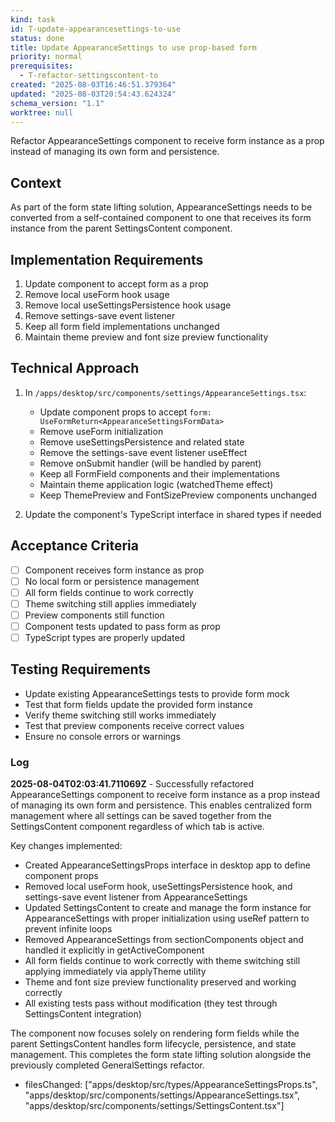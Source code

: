 ```yaml
---
kind: task
id: T-update-appearancesettings-to-use
status: done
title: Update AppearanceSettings to use prop-based form
priority: normal
prerequisites:
  - T-refactor-settingscontent-to
created: "2025-08-03T16:46:51.379364"
updated: "2025-08-03T20:54:43.624324"
schema_version: "1.1"
worktree: null
---
```


Refactor AppearanceSettings component to receive form instance as a prop instead of managing its own form and persistence.

## Context

As part of the form state lifting solution, AppearanceSettings needs to be converted from a self-contained component to one that receives its form instance from the parent SettingsContent component.

## Implementation Requirements

1. Update component to accept form as a prop
2. Remove local useForm hook usage
3. Remove local useSettingsPersistence hook usage
4. Remove settings-save event listener
5. Keep all form field implementations unchanged
6. Maintain theme preview and font size preview functionality

## Technical Approach

1. In `/apps/desktop/src/components/settings/AppearanceSettings.tsx`:
   - Update component props to accept `form: UseFormReturn<AppearanceSettingsFormData>`
   - Remove useForm initialization
   - Remove useSettingsPersistence and related state
   - Remove the settings-save event listener useEffect
   - Remove onSubmit handler (will be handled by parent)
   - Keep all FormField components and their implementations
   - Maintain theme application logic (watchedTheme effect)
   - Keep ThemePreview and FontSizePreview components unchanged

2. Update the component's TypeScript interface in shared types if needed

## Acceptance Criteria

- [ ] Component receives form instance as prop
- [ ] No local form or persistence management
- [ ] All form fields continue to work correctly
- [ ] Theme switching still applies immediately
- [ ] Preview components still function
- [ ] Component tests updated to pass form as prop
- [ ] TypeScript types are properly updated

## Testing Requirements

- Update existing AppearanceSettings tests to provide form mock
- Test that form fields update the provided form instance
- Verify theme switching still works immediately
- Test that preview components receive correct values
- Ensure no console errors or warnings

### Log

**2025-08-04T02:03:41.711069Z** - Successfully refactored AppearanceSettings component to receive form instance as a prop instead of managing its own form and persistence. This enables centralized form management where all settings can be saved together from the SettingsContent component regardless of which tab is active.

Key changes implemented:

- Created AppearanceSettingsProps interface in desktop app to define component props
- Removed local useForm hook, useSettingsPersistence hook, and settings-save event listener from AppearanceSettings
- Updated SettingsContent to create and manage the form instance for AppearanceSettings with proper initialization using useRef pattern to prevent infinite loops
- Removed AppearanceSettings from sectionComponents object and handled it explicitly in getActiveComponent
- All form fields continue to work correctly with theme switching still applying immediately via applyTheme utility
- Theme and font size preview functionality preserved and working correctly
- All existing tests pass without modification (they test through SettingsContent integration)

The component now focuses solely on rendering form fields while the parent SettingsContent handles form lifecycle, persistence, and state management. This completes the form state lifting solution alongside the previously completed GeneralSettings refactor.

- filesChanged: ["apps/desktop/src/types/AppearanceSettingsProps.ts", "apps/desktop/src/components/settings/AppearanceSettings.tsx", "apps/desktop/src/components/settings/SettingsContent.tsx"]
